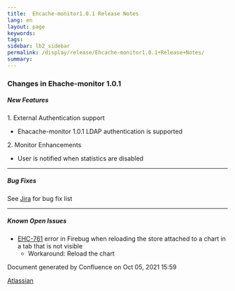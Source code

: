 ```yaml
---
title:  Ehcache-monitor1.0.1 Release Notes  
lang: en
layout: page
keywords:
tags:
sidebar: lb2_sidebar
permalink: /display/release/Ehcache-monitor1.0.1+Release+Notes/
summary:
---
```


### Changes in Ehache-monitor 1.0.1

##### New Features

1\. External Authentication support

*   Ehacache-monitor 1.0.1 LDAP authentication is supported

2\. Monitor Enhancements

*   User is notified when statistics are disabled

* * *

##### Bug Fixes

See [Jira](https://jira.terracotta.org/jira/browse/EHC/fixforversion/10876) for bug fix list

* * *

##### Known Open Issues

*   [EHC-761](https://jira.terracotta.org/jira/browse/EHC-761) error in Firebug when reloading the store attached to a chart in a tab that is not visible
    *   Workaround: Reload the chart

Document generated by Confluence on Oct 05, 2021 15:59

[Atlassian](http://www.atlassian.com/)
